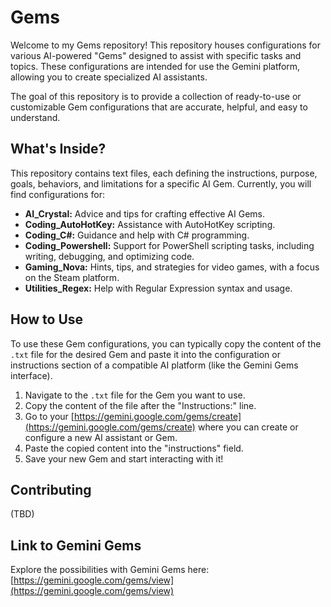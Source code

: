 # Gems

Welcome to my Gems repository! This repository houses configurations for various AI-powered "Gems" designed to assist with specific tasks and topics. These configurations are intended for use the Gemini platform, allowing you to create specialized AI assistants.

The goal of this repository is to provide a collection of ready-to-use or customizable Gem configurations that are accurate, helpful, and easy to understand.

## What's Inside?

This repository contains text files, each defining the instructions, purpose, goals, behaviors, and limitations for a specific AI Gem. Currently, you will find configurations for:

* **AI_Crystal:** Advice and tips for crafting effective AI Gems.
* **Coding_AutoHotKey:** Assistance with AutoHotKey scripting.
* **Coding_C#:** Guidance and help with C# programming.
* **Coding_Powershell:** Support for PowerShell scripting tasks, including writing, debugging, and optimizing code.
* **Gaming_Nova:** Hints, tips, and strategies for video games, with a focus on the Steam platform.
* **Utilities_Regex:** Help with Regular Expression syntax and usage.

## How to Use

To use these Gem configurations, you can typically copy the content of the `.txt` file for the desired Gem and paste it into the configuration or instructions section of a compatible AI platform (like the Gemini Gems interface).

1.  Navigate to the `.txt` file for the Gem you want to use.
2.  Copy the content of the file after the "Instructions:" line.
3.  Go to your [https://gemini.google.com/gems/create](https://gemini.google.com/gems/create) where you can create or configure a new AI assistant or Gem.
4.  Paste the copied content into the "instructions" field.
5.  Save your new Gem and start interacting with it!

## Contributing

(TBD)

## Link to Gemini Gems

Explore the possibilities with Gemini Gems here: [https://gemini.google.com/gems/view](https://gemini.google.com/gems/view)